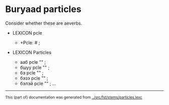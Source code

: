 
# Buryaad particles

Consider whether these are aeverbs.

* LEXICON pcle  
    - +Pcle: # ;  

* LEXICON Particles   

    - ааб pcle "" ;   
    - бшуу pcle "" ;   
    - бэ pcle "" ;   
    - бэзэ pcle "" ;   
    - бэлэй pcle "" ;   ...
* * *
<small>This (part of) documentation was generated from [../src/fst/stems/particles.lexc](http://github.com/giellalt/lang-bxr/blob/main/../src/fst/stems/particles.lexc)</small>